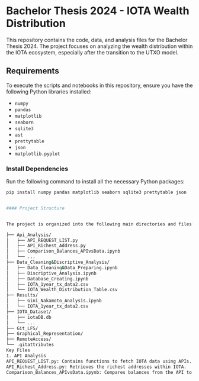 # Bachelor Thesis 2024 - IOTA Wealth Distribution

This repository contains the code, data, and analysis files for the Bachelor Thesis 2024. The project focuses on analyzing the wealth distribution within the IOTA ecosystem, especially after the transition to the UTXO model.

## Requirements

To execute the scripts and notebooks in this repository, ensure you have the following Python libraries installed:

- `numpy`
- `pandas`
- `matplotlib`
- `seaborn`
- `sqlite3`
- `ast`
- `prettytable`
- `json`
- `matplotlib.pyplot`

### Install Dependencies

Run the following command to install all the necessary Python packages:

```bash
pip install numpy pandas matplotlib seaborn sqlite3 prettytable json


#### Project Structure


The project is organized into the following main directories and files:

├── Api_Analysis/
│   ├── API_REQUEST_LIST.py
│   ├── API_Richest_Address.py
│   ├── Comparison_Balances_APIvsData.ipynb
│   └── ...
├── Data_Cleaning&Discriptive_Analysis/
│   ├── Data_Cleaning&Data_Preparing.ipynb
│   ├── Discriptive_Analysis.ipynb
│   ├── Database_Creating.ipynb
│   ├── IOTA_1year_tx_data2.csv
│   └── IOTA_Wealth_Distribution_Table.csv
├── Results/
│   ├── Gini_Nakamoto_Analysis.ipynb
│   └── IOTA_1year_tx_data2.csv
├── IOTA_Dataset/
│   ├── iotaDB.db
│   └── ...
├── Git_LFS/
├── Graphical_Representation/
├── RemoteAccess/
└── .gitattributes
Key Files
1. API Analysis
API_REQUEST_LIST.py: Contains functions to fetch IOTA data using APIs.
API_Richest_Address.py: Retrieves the richest addresses within IOTA.
Comparison_Balances_APIvsData.ipynb: Compares balances from the API to the dataset.
